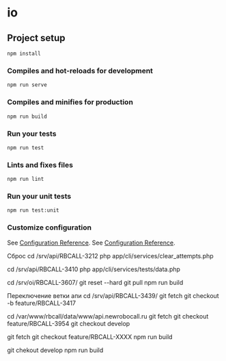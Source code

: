# io

## Project setup
```
npm install
```

### Compiles and hot-reloads for development
```
npm run serve
```

### Compiles and minifies for production
```
npm run build
```

### Run your tests
```
npm run test
```

### Lints and fixes files
```
npm run lint
```

### Run your unit tests
```
npm run test:unit
```

### Customize configuration
See [Configuration Reference](https://cli.vuejs.org/config/).
See [Configuration Reference](https://cli.vuejs.org/config/).

Сброс 
cd /srv/api/RBCALL-3212
php app/cli/services/clear_attempts.php

cd /srv/api/RBCALL-3410
php app/cli/services/tests/data.php

cd /srv/oi/RBCALL-3607/
git reset --hard
git pull
npm run build

Переключение ветки апи
cd /srv/api/RBCALL-3439/
git fetch
git checkout -b feature/RBCALL-3417


cd /var/www/rbcall/data/www/api.newrobocall.ru
git fetch
git checkout feature/RBCALL-3954
git checkout develop

git fetch
git checkout feature/RBCALL-XXXX
npm run build


git chekout develop
npm run build




